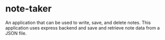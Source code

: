 # note-taker
An application that can be used to write, save, and delete notes. This application uses express backend and save and retrieve note data from a JSON file.
